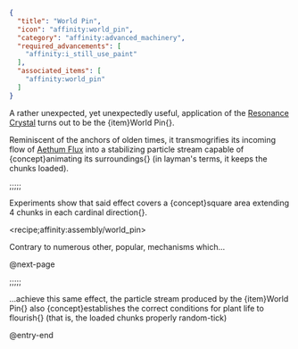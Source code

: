```json
{
  "title": "World Pin",
  "icon": "affinity:world_pin",
  "category": "affinity:advanced_machinery",
  "required_advancements": [
    "affinity:i_still_use_paint"
  ],
  "associated_items": [
    "affinity:world_pin"
  ]
}
```

A rather unexpected, yet unexpectedly useful, application of the [Resonance Crystal](^affinity:resonance_crystal) turns
out to be the {item}World Pin{}.


Reminiscent of the anchors of olden times, it transmogrifies its incoming flow of [Aethum Flux](^affinity:aethum_flux) into a
stabilizing particle stream capable of {concept}animating its surroundings{} (in layman's terms, it keeps the chunks loaded).

;;;;;

Experiments show that said effect covers a {concept}square area extending 4 chunks in each cardinal direction{}.

<recipe;affinity:assembly/world_pin>

Contrary to numerous other, popular, mechanisms which...


@next-page

;;;;;

...achieve this same effect, the particle stream produced by the
{item}World Pin{} also {concept}establishes the correct conditions for plant life to flourish{} 
(that is, the loaded chunks properly random-tick)

@entry-end